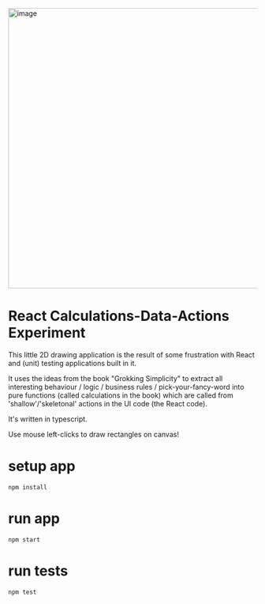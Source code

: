 <img width="567" alt="image" src="https://user-images.githubusercontent.com/68198/234618592-d6c2c460-f465-411c-aae3-173fa38302fc.png">

# React Calculations-Data-Actions Experiment

This little 2D drawing application is the result of some frustration with React and (unit) testing applications built in it.

It uses the ideas from the book "Grokking Simplicity" to extract all interesting behaviour / logic / business rules / pick-your-fancy-word into pure functions (called calculations in the book) which are called from 'shallow'/'skeletonal' actions in the UI code (the React code).

It's written in typescript.

Use mouse left-clicks to draw rectangles on canvas!


# setup app

    npm install

# run app

    npm start


# run tests

    npm test
    
